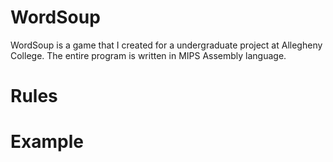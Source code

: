# WordSoup

WordSoup is a game that I created for a undergraduate project at Allegheny College. The entire program is written in MIPS Assembly language.

# Rules

# Example
